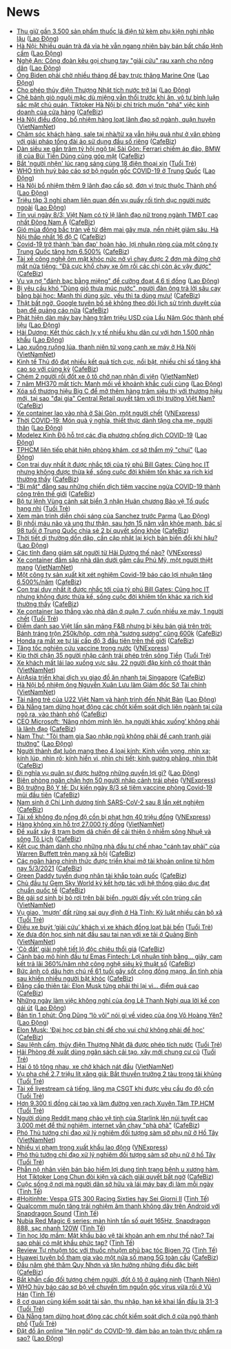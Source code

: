 # News

- [Thu giữ gần 3.500 sản phẩm thuốc lá điện tử kèm phụ kiện nghi nhập lậu](https://laodong.vn/kinh-te/thu-giu-gan-3500-san-pham-thuoc-la-dien-tu-kem-phu-kien-nghi-nhap-lau-886144.ldo) ([Lao Động](https://laodong.vn))
- [Hà Nội: Nhiều quán trà đá vỉa hè vẫn ngang nhiên bày bán bất chấp lệnh cấm](https://laodong.vn/xa-hoi/ha-noi-nhieu-quan-tra-da-via-he-van-ngang-nhien-bay-ban-bat-chap-lenh-cam-886040.ldo) ([Lao Động](https://laodong.vn))
- [Nghệ An: Công đoàn kêu gọi chung tay &quot;giải cứu&quot; rau xanh cho nông dân](https://laodong.vn/cong-doan/nghe-an-cong-doan-keu-goi-chung-tay-giai-cuu-rau-xanh-cho-nong-dan-886142.ldo) ([Lao Động](https://laodong.vn))
- [Ông Biden phải chờ nhiều tháng để bay trực thăng Marine One](https://laodong.vn/the-gioi/ong-biden-phai-cho-nhieu-thang-de-bay-truc-thang-marine-one-886140.ldo) ([Lao Động](https://laodong.vn))
- [Cho phép thủy điện Thượng Nhật tích nước trở lại](https://laodong.vn/kinh-te/cho-phep-thuy-dien-thuong-nhat-tich-nuoc-tro-lai-886113.ldo) ([Lao Động](https://laodong.vn))
- [Chê bánh giò nguội mặc dù miệng vẫn thổi trước khi ăn, vô tư bình luận sắc mặt chủ quán, Tiktoker Hà Nội bị chỉ trích muốn "phá" việc kinh doanh của cửa hàng](https://cafebiz.vn/che-banh-gio-nguoi-mac-du-mieng-van-thoi-truoc-khi-an-vo-tu-binh-luan-sac-mat-chu-quan-tiktoker-ha-noi-bi-chi-trich-muon-pha-viec-kinh-doanh-cua-cua-hang-20210305172607142.chn) ([CafeBiz](https://cafebiz.vn))
- [Hà Nội điều động, bổ nhiệm hàng loạt lãnh đạo sở ngành, quận huyện](http://vietnamnet.vn/vn/thoi-su/chinh-tri/ha-noi-dieu-dong-bo-nhiem-hang-loat-lanh-dao-so-nganh-quan-huyen-717538.html) ([VietNamNet](https://vietnamnet.vn))
- [Chăm sóc khách hàng, sale tại nhà/từ xa vẫn hiệu quả như ở văn phòng với giải pháp tổng đài ảo sử dụng đầu số riêng](https://cafebiz.vn/cham-soc-khach-hang-sale-tai-nha-tu-xa-van-hieu-qua-nhu-o-van-phong-voi-giai-phap-tong-dai-ao-su-dung-dau-so-rieng-20210305162636907.chn) ([CafeBiz](https://cafebiz.vn))
- [Dàn siêu xe gần trăm tỷ hội ngộ tại Sài Gòn: Ferrari chiếm áp đảo, BMW i8 của Bùi Tiến Dũng cũng góp mặt](https://cafebiz.vn/dan-sieu-xe-gan-tram-ty-hoi-ngo-tai-sai-gon-ferrari-chiem-ap-dao-bmw-i8-cua-bui-tien-dung-cung-gop-mat-20210305161256254.chn) ([CafeBiz](https://cafebiz.vn))
- [Bắt 'người nhện' lúc rạng sáng cùng 18 điện thoại xịn](https://tuoitre.vn/bat-nguoi-nhen-luc-rang-sang-cung-18-dien-thoai-xin-20210305144510117.htm) ([Tuổi Trẻ](https://tuoitre.vn))
- [WHO tính huỷ báo cáo sơ bộ nguồn gốc COVID-19 ở Trung Quốc](https://laodong.vn/the-gioi/who-tinh-huy-bao-cao-so-bo-nguon-goc-covid-19-o-trung-quoc-886066.ldo) ([Lao Động](https://laodong.vn))
- [Hà Nội bổ nhiệm thêm 9 lãnh đạo cấp sở, đơn vị trực thuộc Thành phố](https://laodong.vn/thoi-su/ha-noi-bo-nhiem-them-9-lanh-dao-cap-so-don-vi-truc-thuoc-thanh-pho-886117.ldo) ([Lao Động](https://laodong.vn))
- [Triệu tập 3 nghi phạm liên quan đến vụ quấy rối tình dục người nước ngoài](https://laodong.vn/phap-luat/trieu-tap-3-nghi-pham-lien-quan-den-vu-quay-roi-tinh-duc-nguoi-nuoc-ngoai-886104.ldo) ([Lao Động](https://laodong.vn))
- [Tin vui ngày 8/3: Việt Nam có tỷ lệ lãnh đạo nữ trong ngành TMĐT cao nhất Đông Nam Á](https://cafebiz.vn/tin-vui-ngay-8-3-viet-nam-co-ty-le-lanh-dao-nu-trong-nganh-tmdt-cao-nhat-dong-nam-a-20210305152041033.chn) ([CafeBiz](https://cafebiz.vn))
- [Gió mùa đông bắc tràn về từ đêm mai gây mưa, nền nhiệt giảm sâu, Hà Nội thấp nhất 16 độ C](https://cafebiz.vn/gio-mua-dong-bac-tran-ve-tu-dem-mai-gay-mua-nen-nhiet-giam-sau-ha-noi-thap-nhat-16-do-c-20210305170249814.chn) ([CafeBiz](https://cafebiz.vn))
- [Covid-19 trở thành 'bàn đạp' hoàn hảo, lợi nhuận ròng của một công ty Trung Quốc tăng hơn 6.500%](https://cafebiz.vn/covid-19-tro-thanh-ban-dap-hoan-hao-loi-nhuan-rong-cua-mot-cong-ty-trung-quoc-tang-hon-6500-20210305155946764.chn) ([CafeBiz](https://cafebiz.vn))
- [Tài xế công nghệ ôm mặt khóc nức nở vì chạy được 2 đơn mà đứng chờ mất nửa tiếng: "Đã cực khổ chạy xe ôm rồi các chị còn ác vậy được"](https://cafebiz.vn/tai-xe-cong-nghe-om-mat-khoc-nuc-no-vi-chay-duoc-2-don-ma-dung-cho-mat-nua-tieng-da-cuc-kho-chay-xe-om-roi-cac-chi-con-ac-vay-duoc-20210305164625595.chn) ([CafeBiz](https://cafebiz.vn))
- [Vu vạ nợ &quot;đánh bạc bằng miệng&quot; để cưỡng đoạt 4,6 tỉ đồng](https://laodong.vn/phap-luat/vu-va-no-danh-bac-bang-mieng-de-cuong-doat-46-ti-dong-886102.ldo) ([Lao Động](https://laodong.vn))
- [Bị yêu cầu khó "Dùng giỏ thưa múc nước", người đàn ông trả lời sâu cay bằng bài học: Mạnh thì dùng sức, yếu thì ta dùng mưu!](https://cafebiz.vn/bi-yeu-cau-kho-dung-gio-thua-muc-nuoc-nguoi-dan-ong-tra-loi-sau-cay-bang-bai-hoc-manh-thi-dung-suc-yeu-thi-ta-dung-muu-20210305164145652.chn) ([CafeBiz](https://cafebiz.vn))
- [Thật bất ngờ, Google tuyên bố sẽ không theo dõi lịch sử trình duyệt của bạn để quảng cáo nữa](https://cafebiz.vn/that-bat-ngo-google-tuyen-bo-se-khong-theo-doi-lich-su-trinh-duyet-cua-ban-de-quang-cao-nua-20210305141150087.chn) ([CafeBiz](https://cafebiz.vn))
- [Phát hiện dàn máy bay hàng trăm triệu USD của Lầu Năm Góc thành phế liệu](https://laodong.vn/the-gioi/phat-hien-dan-may-bay-hang-tram-trieu-usd-cua-lau-nam-goc-thanh-phe-lieu-886094.ldo) ([Lao Động](https://laodong.vn))
- [Hải Dương: Kết thúc cách ly y tế nhiều khu dân cư với hơn 1.500 nhân khẩu](https://laodong.vn/xa-hoi/hai-duong-ket-thuc-cach-ly-y-te-nhieu-khu-dan-cu-voi-hon-1500-nhan-khau-886091.ldo) ([Lao Động](https://laodong.vn))
- [Lao xuống ruộng lúa, thanh niên tử vong cạnh xe máy ở Hà Nội](http://vietnamnet.vn/vn/thoi-su/lao-xuong-ruong-lua-thanh-nien-tu-vong-canh-xe-may-o-ha-noi-717511.html) ([VietNamNet](https://vietnamnet.vn))
- [Kinh tế Thủ đô đạt nhiều kết quả tích cực, nổi bật, nhiều chỉ số tăng khá cao so với cùng kỳ](https://cafebiz.vn/kinh-te-thu-do-dat-nhieu-ket-qua-tich-cuc-noi-bat-nhieu-chi-so-tang-kha-cao-so-voi-cung-ky-20210305160807497.chn) ([CafeBiz](https://cafebiz.vn))
- [Chém 2 người rồi đốt xe ô tô chở nạn nhân đi viện](http://vietnamnet.vn/vn/thoi-su/chem-2-nguoi-roi-dot-xe-o-to-cho-nan-nhan-di-vien-717498.html) ([VietNamNet](https://vietnamnet.vn))
- [7 năm MH370 mất tích: Manh mối về khoảnh khắc cuối cùng](https://laodong.vn/the-gioi/7-nam-mh370-mat-tich-manh-moi-ve-khoanh-khac-cuoi-cung-886084.ldo) ([Lao Động](https://laodong.vn))
- [Xóa sổ thương hiệu Big C để mở thêm hàng trăm siêu thị với thương hiệu mới, tại sao "đại gia" Central Retail quyết tâm với thị trường Việt Nam?](https://cafebiz.vn/xoa-so-thuong-hieu-big-c-de-mo-them-hang-tram-sieu-thi-voi-thuong-hieu-moi-tai-sao-dai-gia-central-retail-quyet-tam-voi-thi-truong-viet-nam-20210305160152066.chn) ([CafeBiz](https://cafebiz.vn))
- [Xe container lao vào nhà ở Sài Gòn, một người chết](https://vnexpress.net/xe-container-lao-vao-nha-o-sai-gon-mot-nguoi-chet-4244118.html) ([VNExpress](https://vnexpress.net))
- [Thời COVID-19: Món quà ý nghĩa, thiết thực dành tặng cha mẹ, người thân](https://laodong.vn/thong-tin-doanh-nghiep/thoi-covid-19-mon-qua-y-nghia-thiet-thuc-danh-tang-cha-me-nguoi-than-886038.ldo) ([Lao Động](https://laodong.vn))
- [Modelez Kinh Đô hỗ trợ các địa phương chống dịch COVID-19](https://laodong.vn/thong-tin-doanh-nghiep/modelez-kinh-do-ho-tro-cac-dia-phuong-chong-dich-covid-19-885984.ldo) ([Lao Động](https://laodong.vn))
- [TPHCM liên tiếp phát hiện phòng khám, cơ sở thẩm mỹ &quot;chui&quot;](https://laodong.vn/y-te/tphcm-lien-tiep-phat-hien-phong-kham-co-so-tham-my-chui-886070.ldo) ([Lao Động](https://laodong.vn))
- [Con trai duy nhất ít được nhắc tới của tỷ phú Bill Gates: Cũng học IT nhưng không được thừa kế, sống cuộc đời khiêm tốn khác xa rich kid thường thấy](https://cafebiz.vn/con-trai-duy-nhat-it-duoc-nhac-toi-cua-ty-phu-bill-gates-cung-hoc-it-nhung-khong-duoc-thua-ke-song-cuoc-doi-khiem-ton-khac-xa-rich-kid-thuong-thay-20210305140949805.chn) ([CafeBiz](https://cafebiz.vn))
- ["Bí mật" đằng sau những chiến dịch tiêm vaccine ngừa COVID-19 thành công trên thế giới](https://cafebiz.vn/bi-mat-dang-sau-nhung-chien-dich-tiem-vaccine-ngua-covid-19-thanh-cong-tren-the-gioi-2021030515452985.chn) ([CafeBiz](https://cafebiz.vn))
- [Bộ tư lệnh Vùng cảnh sát biển 3 nhận Huân chương Bảo vệ Tổ quốc hạng nhì](https://tuoitre.vn/bo-tu-lenh-vung-canh-sat-bien-3-nhan-huan-chuong-bao-ve-to-quoc-hang-nhi-20210305150549448.htm) ([Tuổi Trẻ](https://tuoitre.vn))
- [Xem màn trình diễn chói sáng của Sanchez trước Parma](https://laodong.vn/video-the-thao/xem-man-trinh-dien-choi-sang-cua-sanchez-truoc-parma-886051.ldo) ([Lao Động](https://laodong.vn))
- [Bị nhồi máu não và ung thư thận, sau hơn 15 năm vẫn khỏe mạnh, bác sĩ 98 tuổi ở Trung Quốc chia sẻ 2 bí quyết sống khỏe](https://cafebiz.vn/bi-nhoi-mau-nao-va-ung-thu-than-sau-hon-15-nam-van-khoe-manh-bac-si-98-tuoi-o-trung-quoc-chia-se-2-bi-quyet-song-khoe-20210305150522221.chn) ([CafeBiz](https://cafebiz.vn))
- [Thời tiết dị thường dồn dập, cần cập nhật lại kịch bản biến đổi khí hậu?](https://laodong.vn/video-thoi-su/thoi-tiet-di-thuong-don-dap-can-cap-nhat-lai-kich-ban-bien-doi-khi-hau-882074.ldo) ([Lao Động](https://laodong.vn))
- [Các tỉnh đang giám sát người từ Hải Dương thế nào?](https://vnexpress.net/cac-tinh-dang-giam-sat-nguoi-tu-hai-duong-the-nao-4244003.html) ([VNExpress](https://vnexpress.net))
- [Xe container đâm sập nhà dân dưới gầm cầu Phú Mỹ, một người thiệt mạng](http://vietnamnet.vn/vn/thoi-su/an-toan-giao-thong/xe-container-dam-sap-nha-dan-duoi-gam-cau-phu-my-mot-nguoi-thiet-mang-717475.html) ([VietNamNet](https://vietnamnet.vn))
- [Một công ty sản xuất kit xét nghiệm Covid-19 báo cáo lợi nhuận tăng 6.500%/năm](https://cafebiz.vn/mot-cong-ty-san-xuat-kit-xet-nghiem-covid-19-bao-cao-loi-nhuan-tang-6500-nam-20210305151641176.chn) ([CafeBiz](https://cafebiz.vn))
- [Con trai duy nhất ít được nhắc tới của tỷ phú Bill Gates: Cũng học IT nhưng không được thừa kế, sống cuộc đời khiêm tốn khác xa rich kid thường thấy](https://cafebiz.vn/con-trai-duy-nhat-it-duoc-nhac-toi-cua-ty-phu-bill-gates-cung-hoc-it-nhung-khong-duoc-thua-ke-song-cuoc-doi-khiem-ton-khac-xa-rich-kid-thuong-thay-20210305150231192.chn) ([CafeBiz](https://cafebiz.vn))
- [Xe container lao thẳng vào nhà dân ở quận 7, cuốn nhiều xe máy, 1 người chết](https://tuoitre.vn/xe-container-lao-thang-vao-nha-dan-o-quan-7-cuon-nhieu-xe-may-1-nguoi-chet-20210305144815807.htm) ([Tuổi Trẻ](https://tuoitre.vn))
- [Điểm danh sao Việt lấn sân mảng F&B nhưng bị kêu bán giá trên trời: Bánh tráng trộn 250k/hộp, cơm nhà “sương sương” cũng 600k](https://cafebiz.vn/diem-danh-sao-viet-lan-san-mang-fb-nhung-bi-keu-ban-gia-tren-troi-banh-trang-tron-250k-hop-com-nha-suong-suong-cung-600k-20210305145722896.chn) ([CafeBiz](https://cafebiz.vn))
- [Honda ra mắt xe tự lái cấp độ 3 đầu tiên trên thế giới](https://cafebiz.vn/honda-ra-mat-xe-tu-lai-cap-do-3-dau-tien-tren-the-gioi-20210305140305129.chn) ([CafeBiz](https://cafebiz.vn))
- [Tăng tốc nghiên cứu vaccine trong nước](https://vnexpress.net/tang-toc-nghien-cuu-vaccine-trong-nuoc-4244038.html) ([VNExpress](https://vnexpress.net))
- [Kịp thời chặn 35 người nhập cảnh trái phép trên sông Tiền](https://tuoitre.vn/kip-thoi-chan-35-nguoi-nhap-canh-trai-phep-tren-song-tien-20210305111933221.htm) ([Tuổi Trẻ](https://tuoitre.vn))
- [Xe khách mất lái lao xuống vực sâu, 22 người đập kính cố thoát thân](http://vietnamnet.vn/vn/thoi-su/an-toan-giao-thong/xe-khach-mat-lai-lao-xuong-vuc-sau-22-nguoi-dap-kinh-co-thoat-than-717467.html) ([VietNamNet](https://vietnamnet.vn))
- [AirAsia triển khai dịch vụ giao đồ ăn nhanh tại Singapore](https://cafebiz.vn/airasia-trien-khai-dich-vu-giao-do-an-nhanh-tai-singapore-202103051419517.chn) ([CafeBiz](https://cafebiz.vn))
- [Hà Nội bổ nhiệm ông Nguyễn Xuân Lưu làm Giám đốc Sở Tài chính](http://vietnamnet.vn/vn/thoi-su/chinh-tri/ha-noi-bo-nhiem-ong-nguyen-xuan-luu-lam-giam-doc-so-tai-chinh-717466.html) ([VietNamNet](https://vietnamnet.vn))
- [Tài năng trẻ của U22 Việt Nam và hành trình đến Nhật Bản](https://laodong.vn/video/tai-nang-tre-cua-u22-viet-nam-va-hanh-trinh-den-nhat-ban-886024.ldo) ([Lao Động](https://laodong.vn))
- [Đà Nẵng tạm dừng hoạt động các chốt kiểm soát dịch liên ngành tại cửa ngõ ra, vào thành phố](https://cafebiz.vn/da-nang-tam-dung-hoat-dong-cac-chot-kiem-soat-dich-lien-nganh-tai-cua-ngo-ra-vao-thanh-pho-20210305142728179.chn) ([CafeBiz](https://cafebiz.vn))
- [CEO Microsoft: ‘Nâng nhóm mình lên, hạ người khác xuống’ không phải là lãnh đạo](https://cafebiz.vn/ceo-microsoft-nang-nhom-minh-len-ha-nguoi-khac-xuong-khong-phai-la-lanh-dao-20210305140023477.chn) ([CafeBiz](https://cafebiz.vn))
- [Nam Thư: &quot;Tôi tham gia Sao nhập ngũ không phải để cạnh tranh giải thưởng&quot;](https://laodong.vn/photo/nam-thu-toi-tham-gia-sao-nhap-ngu-khong-phai-de-canh-tranh-giai-thuong-885999.ldo) ([Lao Động](https://laodong.vn))
- [Người thành đạt luôn mang theo 4 loại kính: Kính viễn vọng, nhìn xa; kính lúp, nhìn rõ; kính hiển vi, nhìn chi tiết; kính gương phẳng, nhìn thật](https://cafebiz.vn/nguoi-thanh-dat-luon-mang-theo-4-loai-kinh-kinh-vien-vong-nhin-xa-kinh-lup-nhin-ro-kinh-hien-vi-nhin-chi-tiet-kinh-guong-phang-nhin-that-20210227173948105.chn) ([CafeBiz](https://cafebiz.vn))
- [Đi nghĩa vụ quân sự được hưởng những quyền lợi gì?](https://laodong.vn/infographic/di-nghia-vu-quan-su-duoc-huong-nhung-quyen-loi-gi-885874.ldo) ([Lao Động](https://laodong.vn))
- [Biên phòng ngăn chặn hơn 50 người nhập cảnh trái phép](https://vnexpress.net/bien-phong-ngan-chan-hon-50-nguoi-nhap-canh-trai-phep-4244004.html) ([VNExpress](https://vnexpress.net))
- [Bộ trưởng Bộ Y tế: Dự kiến ngày 8/3 sẽ tiêm vaccine phòng Covid-19 mũi đầu tiên](https://cafebiz.vn/bo-truong-bo-y-te-du-kien-ngay-8-3-se-tiem-vaccine-phong-covid-19-mui-dau-tien-20210305141021141.chn) ([CafeBiz](https://cafebiz.vn))
- [Nam sinh ở Chí Linh dương tính SARS-CoV-2 sau 8 lần xét nghiệm](https://cafebiz.vn/nam-sinh-o-chi-linh-duong-tinh-sars-cov-2-sau-8-lan-xet-nghiem-20210305140231723.chn) ([CafeBiz](https://cafebiz.vn))
- [Tài xế không đo nồng độ cồn bị phạt hơn 40 triệu đồng](https://vnexpress.net/tai-xe-khong-do-nong-do-con-bi-phat-hon-40-trieu-dong-4244000.html) ([VNExpress](https://vnexpress.net))
- [Hàng không xin hỗ trợ 27.000 tỷ đồng](http://vietnamnet.vn/vn/thoi-su/an-toan-giao-thong/hang-khong-xin-ho-tro-27-000-ty-dong-717453.html) ([VietNamNet](https://vietnamnet.vn))
- [Đề xuất xây 8 trạm bơm dã chiến để cải thiện ô nhiễm sông Nhuệ và sông Tô Lịch](https://cafebiz.vn/de-xuat-xay-8-tram-bom-da-chien-de-cai-thien-o-nhiem-song-nhue-va-song-to-lich-20210305135043315.chn) ([CafeBiz](https://cafebiz.vn))
- [Kết cục thảm dành cho những nhà đầu tư chế nhạo "cánh tay phải" của Warren Buffett trên mạng xã hội](https://cafebiz.vn/ket-cuc-tham-danh-cho-nhung-nha-dau-tu-che-nhao-canh-tay-phai-cua-warren-buffett-tren-mang-xa-hoi-20210305134945772.chn) ([CafeBiz](https://cafebiz.vn))
- [Các ngân hàng chính thức được triển khai mở tài khoản online từ hôm nay 5/3/2021](https://cafebiz.vn/cac-ngan-hang-chinh-thuc-duoc-trien-khai-mo-tai-khoan-online-tu-hom-nay-5-3-2021-2021030511014483.chn) ([CafeBiz](https://cafebiz.vn))
- [Green Daddy tuyển dụng nhân tài khắp toàn quốc](https://cafebiz.vn/green-daddy-tuyen-dung-nhan-tai-khap-toan-quoc-20210305114611452.chn) ([CafeBiz](https://cafebiz.vn))
- [Chủ đầu tư Gem Sky World ký kết hợp tác với hệ thống giáo dục đạt chuẩn quốc tế](https://cafebiz.vn/chu-dau-tu-gem-sky-world-ky-ket-hop-tac-voi-he-thong-giao-duc-dat-chuan-quoc-te-2021030511454667.chn) ([CafeBiz](https://cafebiz.vn))
- [Bé gái sơ sinh bị bỏ rơi trên bãi biển, người đầy vết côn trùng cắn](http://vietnamnet.vn/vn/thoi-su/be-gai-so-sinh-bi-bo-roi-tren-bai-bien-nguoi-day-vet-con-trung-can-717455.html) ([VietNamNet](https://vietnamnet.vn))
- [Vụ giao, ‘mượn’ đất rừng sai quy định ở Hà Tĩnh: Kỷ luật nhiều cán bộ xã](https://tuoitre.vn/vu-giao-muon-dat-rung-sai-quy-dinh-o-ha-tinh-ky-luat-nhieu-can-bo-xa-20210305125828974.htm) ([Tuổi Trẻ](https://tuoitre.vn))
- [Điều xe buýt ‘giải cứu’ khách vì xe khách đồng loạt bãi bến](https://tuoitre.vn/dieu-xe-buyt-giai-cuu-khach-vi-xe-khach-dong-loat-bai-ben-2021030512451217.htm) ([Tuổi Trẻ](https://tuoitre.vn))
- [Xe đưa đón học sinh nát đầu sau tai nạn với xe tải ở Quảng Bình](http://vietnamnet.vn/vn/thoi-su/an-toan-giao-thong/xe-dua-don-hoc-sinh-nat-dau-sau-tai-nan-voi-xe-tai-o-quang-binh-717452.html) ([VietNamNet](https://vietnamnet.vn))
- ['Cò đất' giải nghệ tiết lộ độc chiêu thổi giá](https://cafebiz.vn/co-dat-giai-nghe-tiet-lo-doc-chieu-thoi-gia-20210305105304257.chn) ([CafeBiz](https://cafebiz.vn))
- [Cảnh báo mô hình đầu tư Emas Fintech: Lợi nhuận tính bằng… giây, cam kết trả lãi 360%/năm nhờ công nghệ siêu kỹ thuật số](https://cafebiz.vn/canh-bao-mo-hinh-dau-tu-emas-fintech-loi-nhuan-tinh-bang-giay-cam-ket-tra-lai-360-nam-nho-cong-nghe-sieu-ky-thuat-so-20210305094124883.chn) ([CafeBiz](https://cafebiz.vn))
- [Bức ảnh cô dâu hơn chú rể 61 tuổi gây sốt cộng đồng mạng, ẩn tình phía sau khiến nhiều người bật khóc](https://cafebiz.vn/buc-anh-co-dau-kem-chu-re-61-tuoi-gay-sot-cong-dong-mang-an-tinh-phia-sau-khien-nhieu-nguoi-bat-khoc-20210304185525028.chn) ([CafeBiz](https://cafebiz.vn))
- [Đẳng cấp thiên tài: Elon Musk từng phải thi lại vì… điểm quá cao](https://cafebiz.vn/dang-cap-thien-tai-elon-musk-tung-phai-thi-lai-vi-diem-qua-cao-20210305103651701.chn) ([CafeBiz](https://cafebiz.vn))
- [Những ngày làm việc không nghỉ của ông Lê Thanh Nghị qua lời kể con gái út](https://laodong.vn/video/nhung-ngay-lam-viec-khong-nghi-cua-ong-le-thanh-nghi-qua-loi-ke-con-gai-ut-885941.ldo) ([Lao Động](https://laodong.vn))
- [Bản tin 1 phút: Ông Dũng “lò vôi” nói gì về video của ông Võ Hoàng Yên?](https://laodong.vn/video/ban-tin-1-phut-ong-dung-lo-voi-noi-gi-ve-video-cua-ong-vo-hoang-yen-885973.ldo) ([Lao Động](https://laodong.vn))
- [Elon Musk: 'Đại học cơ bản chỉ để cho vui  chứ không phải để học'](https://cafebiz.vn/elon-musk-dai-hoc-co-ban-chi-de-cho-vui-chu-khong-phai-de-hoc-20210305104532968.chn) ([CafeBiz](https://cafebiz.vn))
- [Sau lệnh cấm, thủy điện Thượng Nhật đã được phép tích nước](https://tuoitre.vn/sau-lenh-cam-thuy-dien-thuong-nhat-da-duoc-phep-tich-nuoc-2021030511270495.htm) ([Tuổi Trẻ](https://tuoitre.vn))
- [Hải Phòng đề xuất dùng ngân sách cải tạo, xây mới chung cư cũ](https://tuoitre.vn/hai-phong-de-xuat-dung-ngan-sach-cai-tao-xay-moi-chung-cu-cu-20210305111936107.htm) ([Tuổi Trẻ](https://tuoitre.vn))
- [Hai ô tô tông nhau, xe chở khách nát đầu](http://vietnamnet.vn/vn/thoi-su/an-toan-giao-thong/hai-o-to-tong-nhau-xe-cho-khach-nat-dau-717434.html) ([VietNamNet](https://vietnamnet.vn))
- [Vụ pha chế 2,7 triệu lít xăng giả: Bắt thuyền trưởng 2 tàu trọng tải khủng](https://tuoitre.vn/vu-pha-che-2-7-trieu-lit-xang-gia-bat-thuyen-truong-2-tau-trong-tai-khung-2021030511160173.htm) ([Tuổi Trẻ](https://tuoitre.vn))
- [Tài xế livestream cả tiếng, lăng mạ CSGT khi được yêu cầu đo độ cồn](https://tuoitre.vn/tai-xe-livestream-ca-tieng-lang-ma-csgt-khi-duoc-yeu-cau-do-do-con-20210305111339144.htm) ([Tuổi Trẻ](https://tuoitre.vn))
- [Hơn 9.300 tỉ đồng cải tạo và làm đường ven rạch Xuyên Tâm TP.HCM](https://tuoitre.vn/hon-9-300-ty-dong-cai-tao-va-lam-duong-ven-rach-xuyen-tam-tp-hcm-20210305111403464.htm) ([Tuổi Trẻ](https://tuoitre.vn))
- [Người dùng Reddit mang chảo vệ tinh của Starlink lên núi tuyết cao 3.000 mét để thử nghiệm, internet vẫn chạy "phà phà"](https://cafebiz.vn/nguoi-dung-reddit-mang-chao-ve-tinh-cua-starlink-len-nui-tuyet-cao-3000-met-de-thu-nghiem-internet-van-chay-pha-pha-20210305091450129.chn) ([CafeBiz](https://cafebiz.vn))
- [Phó Thủ tướng chỉ đạo xử lý nghiêm đối tượng sàm sỡ phụ nữ ở Hồ Tây](http://vietnamnet.vn/vn/thoi-su/pho-thu-tuong-chi-dao-xu-ly-nghiem-doi-tuong-sam-so-phu-nu-o-ho-tay-717430.html) ([VietNamNet](https://vietnamnet.vn))
- [Nhiều vi phạm trong xuất khẩu lao động](https://vnexpress.net/nhieu-vi-pham-trong-xuat-khau-lao-dong-4243815.html) ([VNExpress](https://vnexpress.net))
- [Phó thủ tướng chỉ đạo xử lý nghiêm đối tượng sàm sỡ phụ nữ ở hồ Tây](https://tuoitre.vn/pho-thu-tuong-chi-dao-xu-ly-nghiem-doi-tuong-sam-so-phu-nu-o-ho-tay-20210305110842024.htm) ([Tuổi Trẻ](https://tuoitre.vn))
- [Phẫn nộ nhân viên bán bảo hiểm lợi dụng tình trạng bệnh u xương hàm, Hot Tiktoker Long Chun đòi kiện và cách giải quyết bất ngờ](https://cafebiz.vn/phan-no-nhan-vien-ban-bao-hiem-loi-dung-tinh-trang-benh-u-xuong-ham-hot-tiktoker-long-chun-doi-kien-va-cach-giai-quyet-bat-ngo-20210305102149986.chn) ([CafeBiz](https://cafebiz.vn))
- [Cuộc sống ở nơi mà người dân sở hữu và lái máy bay đi làm mỗi ngày](https://tinhte.vn/thread/cuoc-song-o-noi-ma-nguoi-dan-so-huu-va-lai-may-bay-di-lam-moi-ngay.3287311/) ([Tinh Tế](https://tinhte.vn))
- [#Hoitinhte: Vespa GTS 300 Racing Sixties hay Sei Giorni II](https://tinhte.vn/thread/hoitinhte-vespa-gts-300-racing-sixties-hay-sei-giorni-ii.3288034/) ([Tinh Tế](https://tinhte.vn))
- [Qualcomm muốn tăng trải nghiệm âm thanh không dây trên Android với Snapdragon Sound](https://tinhte.vn/thread/qualcomm-muon-tang-trai-nghiem-am-thanh-khong-day-tren-android-voi-snapdragon-sound.3287934/) ([Tinh Tế](https://tinhte.vn))
- [Nubia Red Magic 6 series: màn hình tần số quét 165Hz, Snapdragon 888, sạc nhanh 120W](https://tinhte.vn/thread/nubia-red-magic-6-series-man-hinh-tan-so-quet-165hz-snapdragon-888-sac-nhanh-120w.3288145/) ([Tinh Tế](https://tinhte.vn))
- [Tin học lớp mầm: Mật khẩu bảo vệ tài khoản anh em như thế nào? Tại sao phải có mật khẩu phức tạp?](https://tinhte.vn/thread/tin-hoc-lop-mam-mat-khau-bao-ve-tai-khoan-anh-em-nhu-the-nao-tai-sao-phai-co-mat-khau-phuc-tap.3286946/) ([Tinh Tế](https://tinhte.vn))
- [Review Tự nhuộm tóc với thuốc nhuộm phủ bạc tóc Bigen 7G](https://tinhte.vn/thread/review-tu-nhuom-toc-voi-thuoc-nhuom-phu-bac-toc-bigen-7g.3287598/) ([Tinh Tế](https://tinhte.vn))
- [Huawei tuyên bố tham gia vào một nửa số mạng 5G toàn cầu](https://cafebiz.vn/huawei-tuyen-bo-tham-gia-vao-mot-nua-so-mang-5g-toan-cau-20210305091203904.chn) ([CafeBiz](https://cafebiz.vn))
- [Đầu năm ghé thăm Quy Nhơn và tận hưởng những điều đặc biệt](https://cafebiz.vn/dau-nam-ghe-tham-quy-nhon-va-tan-huong-nhung-dieu-dac-biet-20210304111623382.chn) ([CafeBiz](https://cafebiz.vn))
- [Bắt khẩn cấp đối tượng chém người, đốt ô tô ở quảng ninh](https://thanhnien.vn/thoi-su/bat-khan-cap-doi-tuong-chem-nguoi-dot-o-to-o-quang-ninh-1350075.html) ([Thanh Niên](https://thanhnien.vn))
- [WHO hủy báo cáo sơ bộ về chuyến tìm nguồn gốc virus vừa rồi ở Vũ Hán](https://tinhte.vn/thread/who-huy-bao-cao-so-bo-ve-chuyen-tim-nguon-goc-virus-vua-roi-o-vu-han.3288052/) ([Tinh Tế](https://tinhte.vn))
- [8 cơ quan cùng kiểm soát tài sản, thu nhập, hạn kê khai lần đầu là 31-3](https://tuoitre.vn/8-co-quan-cung-kiem-soat-tai-san-thu-nhap-han-ke-khai-lan-dau-la-31-3-2021030507591231.htm) ([Tuổi Trẻ](https://tuoitre.vn))
- [Đà Nẵng tạm dừng hoạt động các chốt kiểm soát dịch ở cửa ngõ thành phố](https://tuoitre.vn/da-nang-tam-dung-hoat-dong-cac-chot-kiem-soat-dich-o-cua-ngo-thanh-pho-20210305101510361.htm) ([Tuổi Trẻ](https://tuoitre.vn))
- [Đặt đồ ăn online &quot;lên ngôi&quot; do COVID-19, đảm bảo an toàn thực phẩm ra sao?](https://laodong.vn/video-thoi-su/dat-do-an-online-len-ngoi-do-covid-19-dam-bao-an-toan-thuc-pham-ra-sao-885843.ldo) ([Lao Động](https://laodong.vn))
